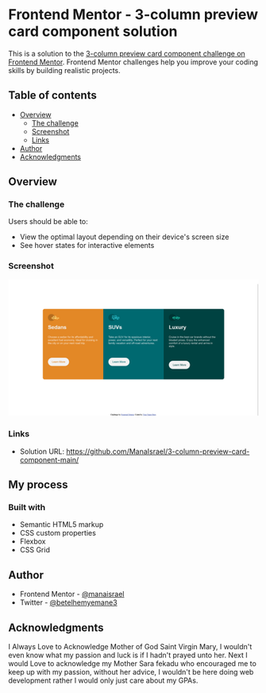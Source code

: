 # Frontend Mentor - 3-column preview card component solution

This is a solution to the [3-column preview card component challenge on Frontend Mentor](https://www.frontendmentor.io/challenges/3column-preview-card-component-pH92eAR2-). Frontend Mentor challenges help you improve your coding skills by building realistic projects. 

## Table of contents

- [Overview](#overview)
  - [The challenge](#the-challenge)
  - [Screenshot](#screenshot)
  - [Links](#links)
- [Author](#author)
- [Acknowledgments](#acknowledgments)

## Overview

### The challenge

Users should be able to:

- View the optimal layout depending on their device's screen size
- See hover states for interactive elements

### Screenshot

![](screenshot.png)


### Links

- Solution URL: https://github.com/ManaIsrael/3-column-preview-card-component-main/

## My process

### Built with

- Semantic HTML5 markup
- CSS custom properties
- Flexbox
- CSS Grid

## Author

- Frontend Mentor - [@manaisrael](https://www.frontendmentor.io/profile/manaisrael)
- Twitter - [@betelhemyemane3](https://twitter.com/betelhemyemane3)

## Acknowledgments

I Always Love to Acknowledge Mother of God Saint Virgin Mary, I wouldn't even know what my passion and luck is if I hadn't prayed unto her. Next I would Love to acknowledge my Mother Sara fekadu who encouraged me to keep up with my passion, without her advice, I wouldn't be here doing web development rather I would only just care about my GPAs.
